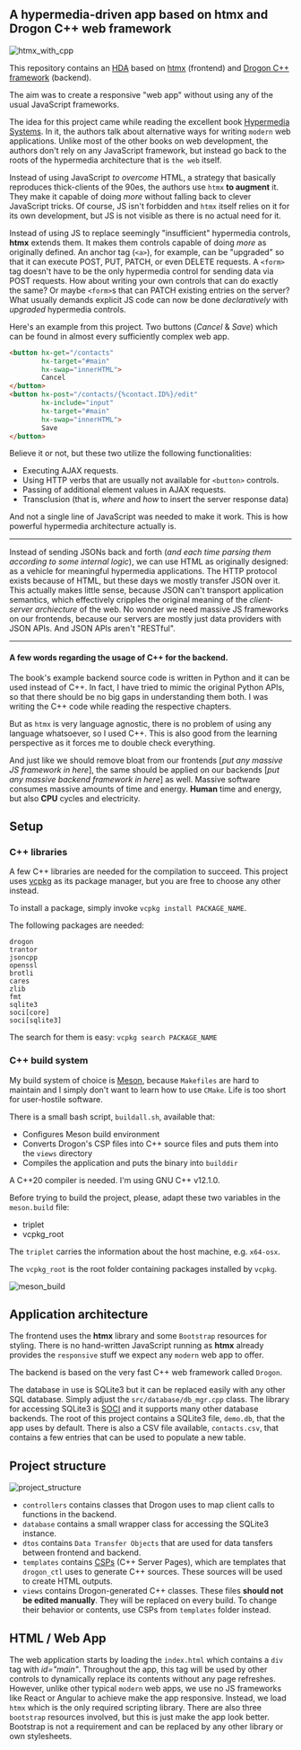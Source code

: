## A hypermedia-driven app based on htmx and Drogon C++ web framework

![htmx_with_cpp](videos/htmx_with_cpp.gif)

This repository contains an [HDA](https://htmx.org/essays/hypermedia-driven-applications/) based on [htmx](https://htmx.org/) (frontend) and [Drogon C++ framework](https://drogon.org/) (backend). 

The aim was to create a responsive "web app" without using any of the usual JavaScript frameworks.

The idea for this project came while reading the excellent book [Hypermedia Systems](https://hypermedia.systems/). In it, the authors talk about alternative ways for writing `modern` web applications. Unlike most of the other books on web development, the authors don't rely on any JavaScript framework, but instead go back to the roots of the hypermedia architecture that is `the web` itself.

Instead of using JavaScript *to overcome* HTML, a strategy that basically reproduces thick-clients of the 90es, the authors use `htmx` **to augment** it. They make it capable of doing *more* without falling back to clever JavaScript tricks. Of course, JS isn't forbidden and `htmx` itself relies on it for its own development, but JS is not visible as there is no actual need for it.

Instead of using JS to replace seemingly "insufficient" hypermedia controls, **htmx** extends them. It makes them controls capable of doing 
*more* as originally defined. An anchor tag (`<a>`), for example, can be "upgraded" so that it can execute POST, PUT, PATCH, or even DELETE requests. A `<form>` tag doesn't have to be the only hypermedia control for sending data via POST requests. How about writing your own controls that can do exactly the same? Or maybe `<form>`s that can PATCH existing entries on the server? What usually demands explicit JS code can now be done *declaratively* with *upgraded* hypermedia controls.

Here's an example from this project. Two buttons (*Cancel* & *Save*) which can be found in almost every sufficiently complex web app.

```html
<button hx-get="/contacts"
        hx-target="#main"
        hx-swap="innerHTML">
        Cancel
</button>
<button hx-post="/contacts/{%contact.ID%}/edit"
        hx-include="input"
        hx-target="#main"
        hx-swap="innerHTML">
        Save
</button>
```

Believe it or not, but these two utilize the following functionalities:

* Executing AJAX requests.
* Using HTTP verbs that are usually not available for `<button>` controls.
* Passing of additional element values in AJAX requests.
* Transclusion (that is, *where* and *how* to insert the server response data)

And not a single line of JavaScript was needed to make it work. This is how powerful hypermedia architecture actually is.

-----

Instead of sending JSONs back and forth (*and each time parsing them according to some internal logic*), we can use HTML as originally designed: as a vehicle for meaningful hypermedia applications. The HTTP protocol exists because of HTML, but these days we mostly transfer JSON over it. This actually makes little sense, because JSON can't transport application semantics, which effectively cripples the original meaning of the *client-server archiecture* of the web. No wonder we need massive JS frameworks on our frontends, because our servers are mostly just data providers with JSON APIs. And JSON APIs aren't "RESTful".

-----

#### A few words regarding the usage of C++ for the backend.

The book's example backend source code is written in Python and it can be used instead of C++. In fact, I have tried to mimic the original Python APIs, so that there should be no big gaps in understanding them both. I was writing the C++ code while reading the respective chapters.

But as `htmx` is very language agnostic, there is no problem of using any language whatsoever, so I used C++. This is also good from the learning perspective as it forces me to double check everything.

And just like we should remove bloat from our frontends [*put any massive JS framework in here*], the same should be applied on our backends [*put any massive backend framework in here*] as well. Massive software consumes massive amounts of time and energy. **Human** time and energy, but also **CPU** cycles and electricity.

## Setup

### C++ libraries
  
A few C++ libraries are needed for the compilation to succeed. This project uses [vcpkg](https://vcpkg.io/en/index.html) as its package manager, but you are free to choose any other instead.

To install a package, simply invoke `vcpkg install PACKAGE_NAME`.

The following packages are needed:

    drogon
    trantor
    jsoncpp
    openssl
    brotli
    cares
    zlib
    fmt
    sqlite3
    soci[core]
    soci[sqlite3]

The search for them is easy: `vcpkg search PACKAGE_NAME`

### C++ build system

My build system of choice is [Meson](https://mesonbuild.com/), because `Makefiles` are hard to maintain and I simply don't want to learn how to use `CMake`. Life is too short for user-hostile software.

There is a small bash script, `buildall.sh`, available that:

* Configures Meson build environment
* Converts Drogon's CSP files into C++ source files and puts them into the `views` directory
* Compiles the application and puts the binary into `builddir`

A C++20 compiler is needed. I'm using GNU C++ v12.1.0.

Before trying to build the project, please, adapt these two variables in the `meson.build` file:

* triplet
* vcpkg_root

The `triplet` carries the information about the host machine, e.g. `x64-osx`.

The `vcpkg_root` is the root folder containing packages installed by `vcpkg`.

![meson_build](images/meson_compile.png)

## Application architecture

The frontend uses the **htmx** library and some `Bootstrap` resources for styling. There is no hand-written JavaScript running as **htmx** already provides the `responsive` stuff we expect any `modern` web app to offer.

The backend is based on the very fast C++ web framework called `Drogon`.

The database in use is SQLite3 but it can be replaced easily with any other SQL database. Simply adjust the `src/database/db_mgr.cpp` class. The library for accessing SQLite3 is [SOCI](https://soci.sourceforge.net/doc/release/4.0/) and it supports many other database backends. The root of this project contains a SQLite3 file, `demo.db`, that the app uses by default. There is also a CSV file available, `contacts.csv`, that contains a few entries that can be used to populate a new table.

## Project structure

![project_structure](images/project_structure.png)

* `controllers` contains classes that Drogon uses to map client calls to functions in the backend.
* `database` contains a small wrapper class for accessing the SQLite3 instance.
* `dtos` contains `Data Transfer Objects` that are used for data tansfers between frontend and backend.
* `templates` contains [CSPs](https://github.com/drogonframework/drogon-docs/blob/master/ENG-06-View.md) (C++ Server Pages), which are templates that `drogon_ctl` uses to generate C++ sources. These sources will be used to create HTML outputs.
* `views` contains Drogon-generated C++ classes. These files **should not be edited manually**. They will be replaced on every build. To change their behavior or contents, use CSPs from `templates` folder instead.

## HTML / Web App

The web application starts by loading the `index.html` which contains a `div` tag with *id="main"*. Throughout the app, this tag will be used by other controls to dynamically replace its contents without any page refreshes. However, unlike other typical `modern` web apps, we use no JS frameworks like React or Angular to achieve make the app responsive. Instead, we load `htmx` which is the only required scripting library. There are also three `bootstrap` resources involved, but this is just make the app look better. Bootstrap is not a requirement and can be replaced by any other library or own stylesheets.